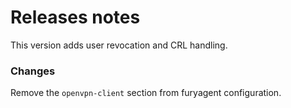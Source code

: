 # Releases notes

This version adds user revocation and CRL handling.

### Changes
Remove the `openvpn-client` section from furyagent configuration.
